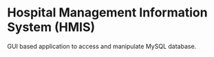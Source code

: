 # Hospital Management Information System (HMIS)
GUI based application to access and manipulate MySQL database.
